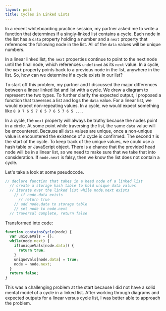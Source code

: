 ```yaml
---
layout: post
title: Cycles in Linked Lists
---
```


In a recent whiteboarding practice session, my partner asked me to write a function that determines if a singly-linked list contains a cycle. Each node in the list has a `data` property holding a number and a `next` property that references the following node in the list. All of the `data` values will be unique numbers.

In a linear linked list, the `next` properties continue to point to the next node until the final node, which references `undefined` as its `next` value. In a cycle, the `next` property points back to a previous node in the list, anywhere in the list. So, how can we determine if a cycle exists in our list?

To start off this problem, my partner and I discussed the major differences between a linear linked list and list with a cycle. We drew a diagram to represent the two types. To further clarify the expected output, I proposed a function that traverses a list and logs the `data` value. For a linear list, we would expect non-repeating values. In a cycle, we would expect something like `8 9 7 6 5 7 6 5 7 6 5 7 6 5 ...`. 

In a cycle, the `next` property will always be truthy because the nodes point in a circle. At some point while traversing the list, the same `data` value will be encountered. Because all `data` values are unique, once a non-unique value is encountered the existence of a cycle is confirmed. The second `7` is the start of the cycle. To keep track of the unique values, we could use a hash table or JavaScript object. There is a chance that the provided head node will be in a linear list, so we need to make sure that we take that into consideration. If `node.next` is falsy, then we know the list does not contain a cycle. 

Let's take a look at some pseudocode. 

```javascript
// declare function that takes in a head node of a linked list
  // create a storage hash table to hold unique data values
  // iterate over the linked list while node.next exists
    // if node.data exists
      // return true
    // add node.data to storage table
    // set node to node.next
  // traversal complete, return false
```

Transformed into code:

```javascript
function containsCycle(node) {
  var uniqueVals = {};
  while(node.next) {
    if(uniqueVals[node.data]) {
      return true; 
    }
    uniqueVals[node.data] = true;
    node = node.next;
  }
  return false;
}
```

This was a challenging problem at the start because I did not have a solid mental model of a cycle in a linked list. After working through diagrams and expected outputs for a linear versus cycle list, I was better able to approach the problem. 
